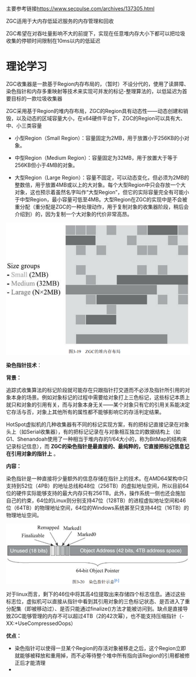 主要参考链接<https://www.secpulse.com/archives/137305.html>

ZGC适用于大内存低延迟服务的内存管理和回收

ZGC希望在对吞吐量影响不大的前提下，实现在任意堆内存大小下都可以把垃圾收集的停顿时间限制在10ms以内的低延迟

# 理论学习

ZGC收集器是一款基于Region内存布局的，（暂时）不设分代的，使用了读屏障、染色指针和内存多重映射等技术来实现可并发的标记-整理算法的，以低延迟为首要目标的一款垃圾收集器

ZGC采用基于Region的堆内存布局，ZGC的Region具有动态性——动态创建和销毁，以及动态的区域容量大小，在x64硬件平台下，ZGC的Region可以具有大、中、小三类容量

* 小型Region（Small Region）：容量固定为2MB，用于放置小于256KB的小对象。

* 中型Region（Medium Region）：容量固定为32MB，用于放置大于等于256KB但小于4MB的对象。

* 大型Region（Large Region）：容量不固定，可以动态变化，但必须为2MB的整数倍，用于放置4MB或以上的大对象。每个大型Region中只会存放一个大对象，这也预示着虽然名字叫作“大型Region”，但它的实际容量完全有可能小于中型Region，最小容量可低至4MB。大型Region在ZGC的实现中是不会被重分配（重分配是ZGC的一种处理动作，用于复制对象的收集器阶段，稍后会介绍到）的，因为复制一个大对象的代价非常高昂。

![image-20211202165050817](https://raw.githubusercontent.com/liang636600/cloudImg/master/images/image-20211202165050817.png)

**染色指针技术**：  

**背景：** 

追踪式收集算法的标记阶段就可能存在只跟指针打交道而不必涉及指针所引用的对象本身的场景。例如对象标记的过程中需要给对象打上三色标记，这些标记本质上就只和对象的引用有关，而与对象本身无关——某个对象只有它的引用关系能决定它存活与否，对象上其他所有的属性都不能够影响它的存活判定结果。

HotSpot虚拟机的几种收集器有不同的标记实现方案，有的把标记直接记录在对象头上（如Serial收集器），有的把标记记录在与对象相互独立的数据结构上（如G1、Shenandoah使用了一种相当于堆内存的1/64大小的，称为BitMap的结构来记录标记信息），而 **ZGC的染色指针是最直接的、最纯粹的，它直接把标记信息记在引用对象的指针上** 。

**内容：** 

染色指针是一种直接将少量额外的信息存储在指针上的技术。在AMD64架构中只支持到52位（4PB）的地址总线和48位（256TB）的虚拟地址空间，所以目前64位的硬件实际能够支持的最大内存只有256TB。此外，操作系统一侧也还会施加自己的约束，64位的Linux则分别支持47位（128TB）的进程虚拟地址空间和46位（64TB）的物理地址空间，64位的Windows系统甚至只支持44位（16TB）的物理地址空间。

![image-20211202194530161](https://raw.githubusercontent.com/liang636600/cloudImg/master/images/image-20211202194530161.png)

对于linux而言，剩下的46位中将其高4位提取出来存储四个标志信息。通过这些标志位，虚拟机可以直接从指针中看到其引用对象的三色标记状态、是否进入了重分配集（即被移动过）、是否只能通过finalize()方法才能被访问到。缺点是直接导致ZGC能够管理的内存不可以超过4TB（2的42次幂），也不能支持压缩指针（-XX:+UseCompressedOops）

**优点：**

* 染色指针可以使得一旦某个Region的存活对象被移走之后，这个Region立即就能够被释放和重用掉，而不必等待整个堆中所有指向该Region的引用都被修正后才能清理
* 